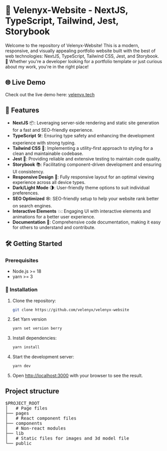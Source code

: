 # 🌟 Velenyx-Website - NextJS, TypeScript, Tailwind, Jest, Storybook

Welcome to the repository of Velenyx-Website! This is a modern, responsive, and visually appealing portfolio website built with the best of web technologies: NextJS, TypeScript, Tailwind CSS, Jest, and Storybook. 🚀 Whether you're a developer looking for a portfolio template or just curious about my work, you're in the right place!

## 🌐 Live Demo

Check out the live demo here: [velenyx.tech](https://velenyx.tech)

## 🚀 Features

- **NextJS** 📦: Leveraging server-side rendering and static site generation for a fast and SEO-friendly experience.
- **TypeScript** 🛠️: Ensuring type safety and enhancing the development experience with strong typing.
- **Tailwind CSS** 💅: Implementing a utility-first approach to styling for a clean and maintainable codebase.
- **Jest** 🧪: Providing reliable and extensive testing to maintain code quality.
- **Storybook** 📚: Facilitating component-driven development and ensuring UI consistency.
- **Responsive Design** 📱: Fully responsive layout for an optimal viewing experience across all device types.
- **Dark/Light Mode** 🌗: User-friendly theme options to suit individual preferences.
- **SEO Optimized** 🕸️: SEO-friendly setup to help your website rank better on search engines.
- **Interactive Elements** 💥: Engaging UI with interactive elements and animations for a better user experience.
- **Documentation** 📃: Comprehensive code documentation, making it easy for others to understand and contribute.

## 🛠️ Getting Started

### Prerequisites

- Node.js >= 18
- yarn >= 3

### 🚀 Installation

1. Clone the repository:
   ```bash
   git clone https://github.com/velenyx/velenyx-website
   ```
2. Set Yarn version
    ```bash
    yarn set version berry
   ```
3. Install dependencies:
   ```bash
   yarn install
   ```
4. Start the development server:
   ```bash
   yarn dev
   ```
5. Open [http://localhost:3000](http://localhost:3000) with your browser to see the result.


## Project structure

<pre>
$PROJECT_ROOT
│   # Page files
├── pages
│   # React component files
├── components
│   # Non-react modules
├── lib
│   # Static files for images and 3d model file
└── public
</pre>
